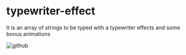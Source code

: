 # typewriter-effect
It is an array of strings to be typed with a typewriter effects and some bonus animations


![github](https://i.imgur.com/OFcYu7S.gif)
